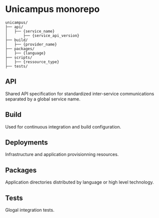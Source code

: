 # Unicampus monorepo

```
unicampus/
├── api/
│   ├── {service_name}
│       ├── {service_api_version}
├── build/
│   ├── {provider_name}
├── packages/
│   ├── {language}
├── scripts/
│   ├── {ressource_type}
├── tests/
```

## API

Shared API specification for standardized inter-service communications separated by a global service name.

## Build

Used for continuous integration and build configuration.

## Deployments

Infrastructure and application provisionning resources.

## Packages

Application directories distributed by language or high level technology.

## Tests

Glogal integration tests.
